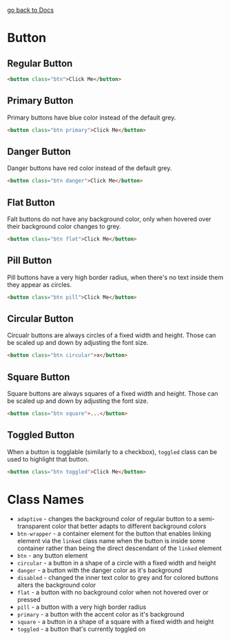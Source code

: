 [go back to Docs](../README.md)

# Button

## Regular Button

```html
<button class="btn">Click Me</button>
```

## Primary Button

Primary buttons have blue color instead of the default grey.

```html
<button class="btn primary">Click Me</button>
```

## Danger Button

Danger buttons have red color instead of the default grey.

```html
<button class="btn danger">Click Me</button>
```

## Flat Button

Falt buttons do not have any background color, only when hovered over their background color changes to grey.

```html
<button class="btn flat">Click Me</button>
```

## Pill Button

Pill buttons have a very high border radius, when there's no text inside them they appear as circles.

```html
<button class="btn pill">Click Me</button>
```

## Circular Button

Circualr buttons are always circles of a fixed width and height. Those can be scaled up and down by adjusting the font size.

```html
<button class="btn circular">x</button>
```

## Square Button

Square buttons are always squares of a fixed width and height. Those can be scaled up and down by adjusting the font size.

```html
<button class="btn square">...</button>
```

## Toggled Button

When a button is togglable (similarly to a checkbox), `toggled` class can be used to highlight that button.

```html
<button class="btn toggled">Click Me</button>
```

# Class Names

- `adaptive` - changes the background color of regular button to a semi-transparent color that better adapts to different background colors
- `btn-wrapper` - a container element for the button that enables linking element via the `linked` class name when the button is inside some container rather than being the direct descendant of the `linked` element
- `btn` - any button element
- `circular` - a button in a shape of a circle with a fixed width and height
- `danger` - a button with the danger color as it's background
- `disabled` - changed the inner text color to grey and for colored buttons alters the background color
- `flat` - a button with no background color when not hovered over or pressed
- `pill` - a button with a very high border radius
- `primary` - a button with the accent color as it's background
- `square` - a button in a shape of a square with a fixed width and height
- `toggled` - a button that's currently toggled on
